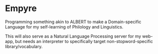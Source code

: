 # Empyre
 Programming something akin to ALBERT to make a Domain-specific Language for my self-learning of Philology and Linguistics.

 This will also serve as a Natural Language Processing server for my web-app, but needs an interpreter to specifically target non-stopword-specific library/vocabulary.

